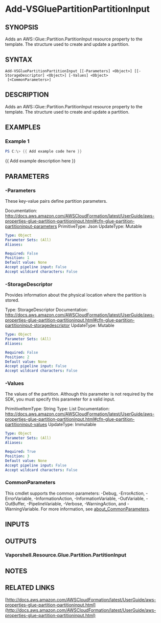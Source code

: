 # Add-VSGluePartitionPartitionInput

## SYNOPSIS
Adds an AWS::Glue::Partition.PartitionInput resource property to the template.
The structure used to create and update a partition.

## SYNTAX

```
Add-VSGluePartitionPartitionInput [[-Parameters] <Object>] [[-StorageDescriptor] <Object>] [-Values] <Object>
 [<CommonParameters>]
```

## DESCRIPTION
Adds an AWS::Glue::Partition.PartitionInput resource property to the template.
The structure used to create and update a partition.

## EXAMPLES

### Example 1
```powershell
PS C:\> {{ Add example code here }}
```

{{ Add example description here }}

## PARAMETERS

### -Parameters
These key-value pairs define partition parameters.

Documentation: http://docs.aws.amazon.com/AWSCloudFormation/latest/UserGuide/aws-properties-glue-partition-partitioninput.html#cfn-glue-partition-partitioninput-parameters
PrimitiveType: Json
UpdateType: Mutable

```yaml
Type: Object
Parameter Sets: (All)
Aliases:

Required: False
Position: 1
Default value: None
Accept pipeline input: False
Accept wildcard characters: False
```

### -StorageDescriptor
Provides information about the physical location where the partition is stored.

Type: StorageDescriptor
Documentation: http://docs.aws.amazon.com/AWSCloudFormation/latest/UserGuide/aws-properties-glue-partition-partitioninput.html#cfn-glue-partition-partitioninput-storagedescriptor
UpdateType: Mutable

```yaml
Type: Object
Parameter Sets: (All)
Aliases:

Required: False
Position: 2
Default value: None
Accept pipeline input: False
Accept wildcard characters: False
```

### -Values
The values of the partition.
Although this parameter is not required by the SDK, you must specify this parameter for a valid input.

PrimitiveItemType: String
Type: List
Documentation: http://docs.aws.amazon.com/AWSCloudFormation/latest/UserGuide/aws-properties-glue-partition-partitioninput.html#cfn-glue-partition-partitioninput-values
UpdateType: Immutable

```yaml
Type: Object
Parameter Sets: (All)
Aliases:

Required: True
Position: 3
Default value: None
Accept pipeline input: False
Accept wildcard characters: False
```

### CommonParameters
This cmdlet supports the common parameters: -Debug, -ErrorAction, -ErrorVariable, -InformationAction, -InformationVariable, -OutVariable, -OutBuffer, -PipelineVariable, -Verbose, -WarningAction, and -WarningVariable. For more information, see [about_CommonParameters](http://go.microsoft.com/fwlink/?LinkID=113216).

## INPUTS

## OUTPUTS

### Vaporshell.Resource.Glue.Partition.PartitionInput
## NOTES

## RELATED LINKS

[http://docs.aws.amazon.com/AWSCloudFormation/latest/UserGuide/aws-properties-glue-partition-partitioninput.html](http://docs.aws.amazon.com/AWSCloudFormation/latest/UserGuide/aws-properties-glue-partition-partitioninput.html)

